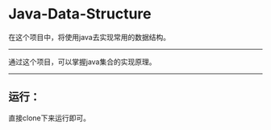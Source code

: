 # Java-Data-Structure

在这个项目中，将使用java去实现常用的数据结构。  
***
通过这个项目，可以掌握java集合的实现原理。
***
## 运行：
直接clone下来运行即可。
